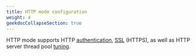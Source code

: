 ```yaml
---
title: HTTP mode configuration
weight: 4
geekdocCollapseSection: true
---
```


HTTP mode supports HTTP [authentication](authentication), [SSL](ssl) (HTTPS), as well as HTTP server thread pool [tuning](miscellaneous).
